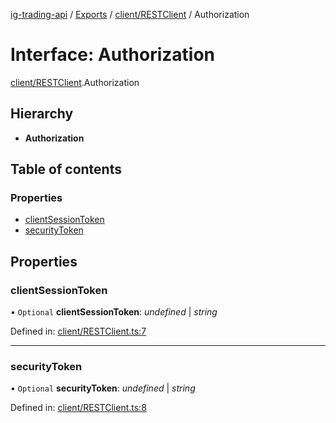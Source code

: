 [ig-trading-api](../README.md) / [Exports](../modules.md) / [client/RESTClient](../modules/client_restclient.md) / Authorization

# Interface: Authorization

[client/RESTClient](../modules/client_restclient.md).Authorization

## Hierarchy

- **Authorization**

## Table of contents

### Properties

- [clientSessionToken](client_restclient.authorization.md#clientsessiontoken)
- [securityToken](client_restclient.authorization.md#securitytoken)

## Properties

### clientSessionToken

• `Optional` **clientSessionToken**: _undefined_ | _string_

Defined in: [client/RESTClient.ts:7](https://github.com/bennycode/ig-trading-api/blob/b3c6a4e/src/client/RESTClient.ts#L7)

---

### securityToken

• `Optional` **securityToken**: _undefined_ | _string_

Defined in: [client/RESTClient.ts:8](https://github.com/bennycode/ig-trading-api/blob/b3c6a4e/src/client/RESTClient.ts#L8)
